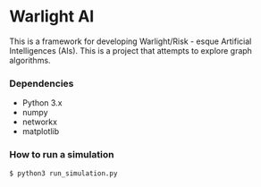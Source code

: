 # Warlight AI

This is a framework for developing Warlight/Risk - esque Artificial Intelligences (AIs).  This is a project that attempts to explore graph algorithms.

### Dependencies
- Python 3.x
- numpy
- networkx
- matplotlib

### How to run a simulation

```
$ python3 run_simulation.py
```
